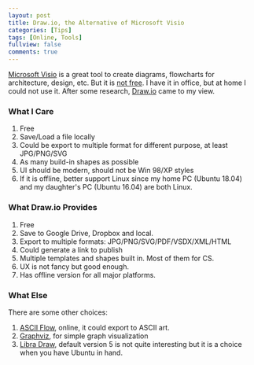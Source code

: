 ```yaml
---
layout: post
title: Draw.io, the Alternative of Microsoft Visio
categories: [Tips]
tags: [Online, Tools]
fullview: false
comments: true
---
```


[Microsoft Visio](https://products.office.com/en-us/visio/flowchart-software) is a great tool to create diagrams, flowcharts for architecture, design, etc. But it is [not free](https://products.office.com/en-us/visio/microsoft-visio-plans-and-pricing-compare-visio-options). I have it in office, but at home I could not use it. After some research, [Draw.io](https://www.draw.io/) came to my view.

### What I Care

1. Free
2. Save/Load a file locally
3. Could be export to multiple format for different purpose, at least JPG/PNG/SVG
4. As many build-in shapes as possible
5. UI should be modern, should not be Win 98/XP styles
6. If it is offline, better support Linux since my home PC (Ubuntu 18.04) and my daughter's PC (Ubuntu 16.04) are both Linux.

### What Draw.io Provides

1. Free
2. Save to Google Drive, Dropbox and local.
3. Export to multiple formats: JPG/PNG/SVG/PDF/VSDX/XML/HTML
4. Could generate a link to publish
5. Multiple templates and shapes built in. Most of them for CS.
6. UX is not fancy but good enough.
7. Has offline version for all major platforms.

### What Else

There are some other choices:

1. [ASCII Flow](http://asciiflow.com/), online, it could export to ASCII art. 
2. [Graphviz](http://www.graphviz.org/), for simple graph visualization
3. [Libra Draw](https://www.libreoffice.org/discover/draw/), default version 5 is not quite interesting but it is a choice when you have Ubuntu in hand.